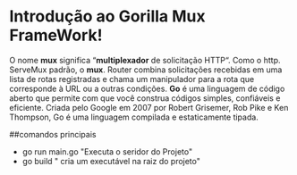 # Introdução ao Gorilla Mux FrameWork!

O nome **mux** significa “**multiplexador** de solicitação HTTP“. Como o http. ServeMux padrão, o **mux**. Router combina solicitações recebidas em uma lista de rotas registradas e chama um manipulador para a rota que corresponde à URL ou a outras condições. 
**Go** é uma linguagem de código aberto que permite com que você construa códigos simples, confiáveis e eficiente. Criada pelo Google em 2007 por Robert Grisemer, Rob Pike e Ken Thompson, Go é uma linguagem compilada e estaticamente tipada.

##comandos principais
- go run main.go "Executa o seridor do Projeto"
- go build " cria um executável na raiz do projeto"